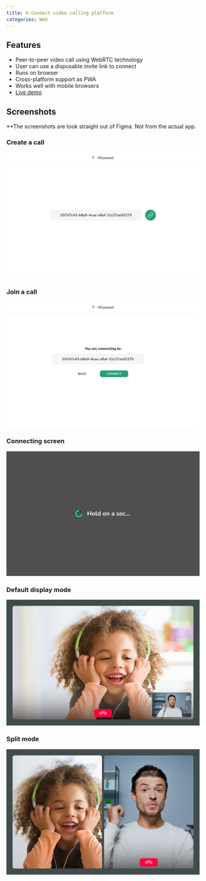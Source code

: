 ```yaml
---
title: X-Connect video calling platform
categories: Web
---
```


<h2>Features</h2>
<ul>
  <li>Peer-to-peer video call using WebRTC technology</li>
  <li>User can use a disposable invite link to connect</li>
  <li>Runs on browser</li>
  <li>Cross-platform support as PWA</li>
  <li>Works well with mobile browsers</li>
  <li><a href="https://t-xconnnect.herokuapp.com">Live demo</a></li>
</ul>

<h2>Screenshots</h2>
<p>**The screenshots are took straight out of Figma. Not from the actual app.</p>

<div class="screenshot">
  <h3>Create a call</h3>
  <img src="./images/t-xconnect/create-link.png">
</div>

<div class="screenshot">
  <h3>Join a call</h3>
  <img src="./images/t-xconnect/join-a-call.png">
</div>

<div class="screenshot">
  <h3>Connecting screen</h3>
  <img src="./images/t-xconnect/connecting-screen.png">
</div>

<div class="screenshot">
  <h3>Default display mode</h3>
  <img src="./images/t-xconnect/default-mode.png">
</div>

<div class="screenshot">
  <h3>Split mode</h3>
  <img src="./images/t-xconnect/split-mode.png">
</div>
